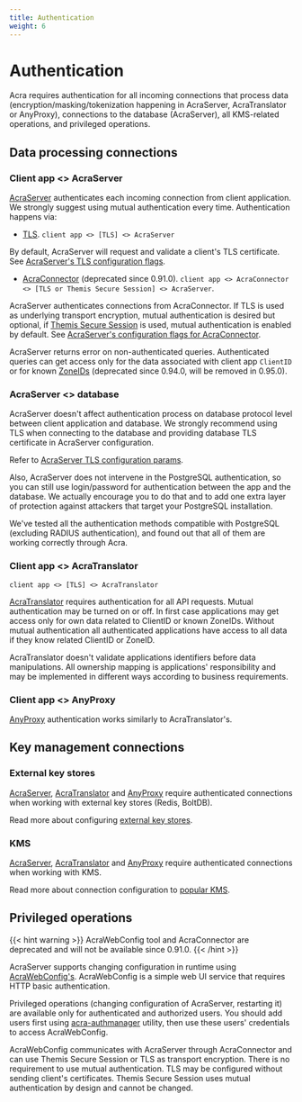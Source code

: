 ```yaml
---
title: Authentication
weight: 6
---
```


# Authentication

Acra requires authentication for all incoming connections that process data (encryption/masking/tokenization happening in AcraServer, AcraTranslator or AnyProxy), connections to the database (AcraServer), all KMS-related operations, and privileged operations.

## Data processing connections

### Client app <> AcraServer

[AcraServer](/acra/acra-in-depth/architecture/acraserver/) authenticates each incoming connection from client application. We strongly suggest using mutual authentication every time. Authentication happens via:

- [TLS](/acra/configuring-maintaining/tls/). `client app <> [TLS] <> AcraServer` 

By default, AcraServer will request and validate a client's TLS certificate. See [AcraServer's TLS configuration flags](/acra/configuring-maintaining/general-configuration/acra-server/#tls).

- [AcraConnector](/acra/configuring-maintaining/general-configuration/acra-connector) (deprecated since 0.91.0). `client app <> AcraConnector <> [TLS or Themis Secure Session] <> AcraServer`. 


AcraServer authenticates connections from AcraConnector. If TLS is used as underlying transport encryption, mutual authentication is desired but optional, if [Themis Secure Session](/themis/crypto-theory/cryptosystems/secure-session) is used, mutual authentication is enabled by default. See [AcraServer's configuration flags for AcraConnector](/acra/configuring-maintaining/general-configuration/acra-server/#command-line-flags).

AcraServer returns error on non-authenticated queries. Authenticated queries can get access only for the data associated with client app `ClientID` or for known [ZoneIDs](/acra/security-controls/zones) (deprecated since 0.94.0, will be removed in 0.95.0).


### AcraServer <> database

<!-- to @lagovas: what this sentense means? -->
AcraServer doesn't affect authentication process on database protocol level between client application and database. We strongly recommend using TLS when connecting to the database and providing database TLS certificate in AcraServer configuration.

Refer to [AcraServer TLS configuration params](/acra/configuring-maintaining/general-configuration/acra-server/#tls).

Also, AcraServer does not intervene in the PostgreSQL authentication, so you can still use login/password for authentication between the app and the database. We actually encourage you to do that and to add one extra layer of protection against attackers that target your PostgreSQL installation.

We've tested all the authentication methods compatible with PostgreSQL (excluding RADIUS authentication), and found out that all of them are working correctly through Acra.

<!-- to @lagovas: please clarify database authentication options between AS and DB -->


### Client app <> AcraTranslator

`client app <> [TLS] <> AcraTranslator` 

[AcraTranslator](/acra/acra-in-depth/architecture/acratranslator/) requires authentication for all API requests. Mutual authentication may be turned on or off. In first case applications may get access only for own data related to ClientID or known ZoneIDs. Without mutual authentication all authenticated applications have access to all data if they know related ClientID or ZoneID. 

AcraTranslator doesn't validate applications identifiers before data manipulations.
All ownership mapping is applications' responsibility and may be implemented in different ways according to business requirements.

### Client app <> AnyProxy

[AnyProxy](/acra/acra-in-depth/architecture/anyproxy/) authentication works similarly to AcraTranslator's.


## Key management connections

### External key stores

[AcraServer](/acra/acra-in-depth/architecture/acraserver/), [AcraTranslator](/acra/acra-in-depth/architecture/acratranslator/) and [AnyProxy](/acra/acra-in-depth/architecture/anyproxy/) require authenticated connections when working with external key stores (Redis, BoltDB).

Read more about configuring [external key stores](/acra/acra-in-depth/architecture/key-storage-and-kms/key-storage/).

### KMS

[AcraServer](/acra/acra-in-depth/architecture/acraserver/), [AcraTranslator](/acra/acra-in-depth/architecture/acratranslator/) and [AnyProxy](/acra/acra-in-depth/architecture/anyproxy/) require authenticated connections when working with KMS.


Read more about connection configuration to [popular KMS](/acra/configuring-maintaining/key-storing/kms-integration/).


## Privileged operations

{{< hint warning >}}
AcraWebConfig tool and AcraConnector are deprecated and will not be available since 0.91.0.
{{< /hint >}}

AcraServer supports changing configuration in runtime using [AcraWebConfig's](/acra/configuring-maintaining/general-configuration/acra-webconfig). AcraWebConfig is a simple web UI service that requires HTTP basic authentication.

Privileged operations (changing configuration of AcraServer, restarting it) are available only for authenticated and authorized users. You should add users first using [acra-authmanager](/acra/configuring-maintaining/general-configuration/acra-authmanager) utility, then use these users' credentials to access AcraWebConfig.

AcraWebConfig communicates with AcraServer through AcraConnector and can use Themis Secure Session or TLS as transport encryption. There is no requirement to use mutual authentication. TLS may be configured without sending client's certificates. Themis Secure Session uses mutual authentication by design and cannot be changed.